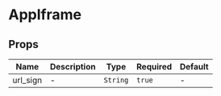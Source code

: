 # AppIframe

## Props

<!-- @vuese:AppIframe:props:start -->
|Name|Description|Type|Required|Default|
|---|---|---|---|---|
|url_sign|-|`String`|`true`|-|

<!-- @vuese:AppIframe:props:end -->


